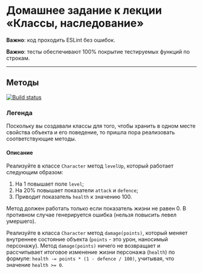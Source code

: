 # Домашнее задание к лекции «Классы, наследование»

**Важно**: код проходить ESLint без ошибок.

**Важно**: тесты обеспечивают 100% покрытие тестируемых функций по строкам.

---

## Методы

[![Build status](https://ci.appveyor.com/api/projects/status/m5ii2kd8fwwjpc5h?svg=true)](https://ci.appveyor.com/project/BudTon/oop-class-methods-js)

### Легенда

Поскольку вы создавали классы для того, чтобы хранить в одном месте свойства объекта и его поведение, то пришла пора реализовать соответствующие методы.

#### Описание

Реализуйте в классе `Character` метод `levelUp`, который работает следующим образом:
1. На 1 повышает поле `level`;
1. На 20% повышает показатели `attack` и `defence`;
1. Приводит показатель `health` к значению 100.

Метод должен работать только если показатель жизни не равен 0. В противном случае генерируется ошибка (нельзя повысить левел умершего).

Реализуйте в класса `Character` метод `damage(points)`, который меняет внутреннее состояние объекта (`points` -  это урон, наносимый персонажу). Метод `damage(points)` ничего не возвращает и рассчитывает итоговое изменение жизни персонажа (`health`) по формуле: `health -= points * (1 - defence / 100)`, учитывая, что значение `health >= 0`.
